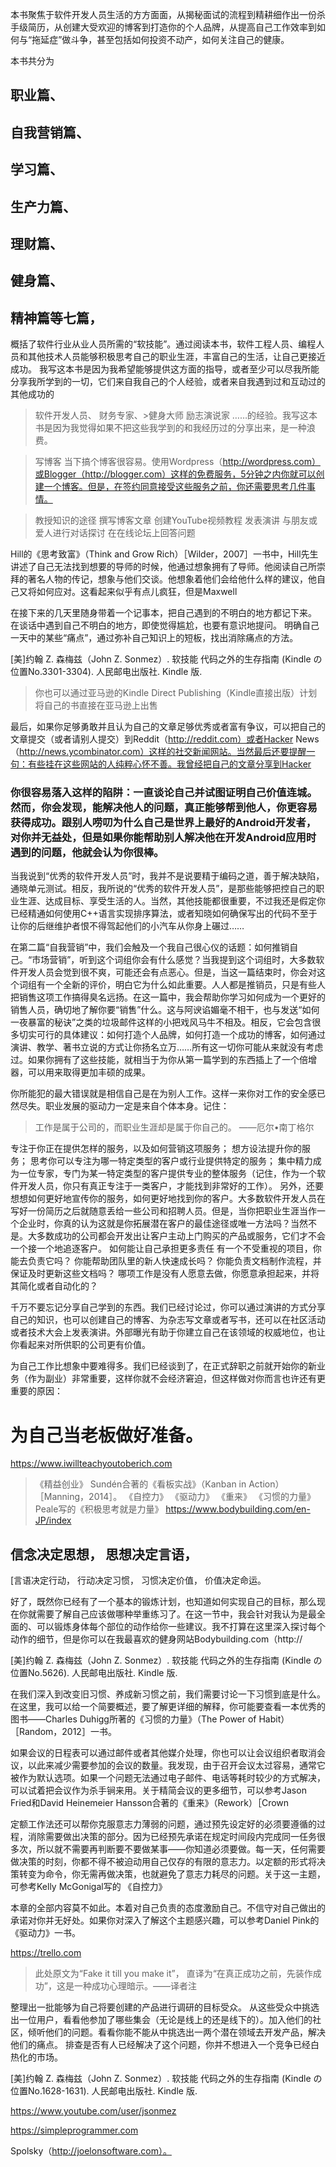 本书聚焦于软件开发人员生活的方方面面，从揭秘面试的流程到精耕细作出一份杀手级简历，从创建大受欢迎的博客到打造你的个人品牌，从提高自己工作效率到如何与“拖延症”做斗争，甚至包括如何投资不动产，如何关注自己的健康。

本书共分为
## 职业篇、
## 自我营销篇、
## 学习篇、
## 生产力篇、
## 理财篇、
## 健身篇、
## 精神篇等七篇，
概括了软件行业从业人员所需的“软技能”。通过阅读本书，软件工程人员、编程人员和其他技术人员能够积极思考自己的职业生涯，丰富自己的生活，让自己更接近成功。
我写这本书是因为我希望能够提供这方面的指导，或者至少可以尽我所能分享我所学到的一切，它们来自我自己的个人经验，或者来自我遇到过和互动过的其他成功的

>软件开发人员、
>财务专家、>健身大师
>励志演说家
……的经验。我写这本书是因为我觉得如果不把这些我学到的和我经历过的分享出来，是一种浪费。

>写博客
当下搞个博客很容易。使用Wordpress（http://wordpress.com）或Blogger（http://blogger.com）这样的免费服务，5分钟之内你就可以创建一个博客。但是，在签约同意接受这些服务之前，你还需要思考几件事情。

>教授知识的途径 撰写博客文章 创建YouTube视频教程 发表演讲 与朋友或爱人进行对话探讨 在在线论坛上回答问题

Hill的《思考致富》（Think and Grow Rich）［Wilder，2007］一书中，Hill先生讲述了自己无法找到想要的导师的时候，他通过想象拥有了导师。他阅读自己所崇拜的著名人物的传记，想象与他们交谈。他想象着他们会给他什么样的建议，他自己又将如何应对。这看起来似乎有点儿疯狂，但是Maxwell

在接下来的几天里随身带着一个记事本，把自己遇到的不明白的地方都记下来。 在谈话中遇到自己不明白的地方，即使觉得尴尬，也要有意识地提问。 明确自己一天中的某些“痛点”，通过弥补自己知识上的短板，找出消除痛点的方法。

[美]约翰 Z. 森梅兹（John Z. Sonmez）. 软技能 代码之外的生存指南 (Kindle の位置No.3301-3304). 人民邮电出版社. Kindle 版. 


>你也可以通过亚马逊的Kindle Direct Publishing（Kindle直接出版）计划将自己的书直接在亚马逊上出售


最后，如果你足够勇敢并且认为自己的文章足够优秀或者富有争议，可以把自己的文章提交（或者请别人提交）到Reddit（http://reddit.com）或者Hacker News（http://news.ycombinator.com）这样的社交新闻网站。当然最后还要提醒一句：有些挂在这些网站的人纯粹心怀不善。我曾经把自己的文章分享到Hacker

### 你很容易落入这样的陷阱：一直谈论自己并试图证明自己价值连城。然而，你会发现，能解决他人的问题，真正能够帮到他人，你更容易获得成功。跟别人唠叨为什么自己是世界上最好的Android开发者，对你并无益处，但是如果你能帮助别人解决他在开发Android应用时遇到的问题，他就会认为你很棒。


当我说到“优秀的软件开发人员”时，我并不是说要精于编码之道，善于解决缺陷，通晓单元测试。相反，我所说的“优秀的软件开发人员”，是那些能够把控自己的职业生涯、达成目标、享受生活的人。当然，其他技能都很重要，不过我还是假定你已经精通如何使用C++语言实现排序算法，或者知晓如何确保写出的代码不至于让你的后继维护者恨不得驾起他们的小汽车从你身上碾过……

在第二篇“自我营销”中，我们会触及一个我自己很心仪的话题：如何推销自己。“市场营销”，听到这个词组你会有什么感觉？当我提到这个词组时，大多数软件开发人员会觉到很不爽，可能还会有点恶心。但是，当这一篇结束时，你会对这个词组有一个全新的评价，明白它为什么如此重要。人人都是推销员，只是有些人把销售这项工作搞得臭名远扬。在这一篇中，我会帮助你学习如何成为一个更好的销售人员，确切地了解你要“销售”什么。这与阿谀谄媚毫不相干，也与发送“如何一夜暴富的秘诀”之类的垃圾邮件这样的小把戏风马牛不相及。相反，它会包含很多切实可行的具体建议：如何打造个人品牌，如何打造一个成功的博客，如何通过演讲、教学、著书立说的方式让你扬名立万……所有这一切你可能从来就没有考虑过。如果你拥有了这些技能，就相当于为你从第一篇学到的东西插上了一个倍增器，可以用来取得更加丰硕的成果。

你所能犯的最大错误就是相信自己是在为别人工作。这样一来你对工作的安全感已然尽失。职业发展的驱动力一定是来自个体本身。记住：

>工作是属于公司的，而职业生涯却是属于你自己的。 ——厄尔•南丁格尔

专注于你正在提供怎样的服务，以及如何营销这项服务； 想方设法提升你的服务； 思考你可以专注为哪一特定类型的客户或行业提供特定的服务； 集中精力成为一位专家，专门为某一特定类型的客户提供专业的整体服务（记住，作为一个软件开发人员，你只有真正专注于一类客户，才能找到非常好的工作）。 另外，还要想想如何更好地宣传你的服务，如何更好地找到你的客户。大多数软件开发人员在写好一份简历之后就随意丢给一些公司和招聘人员。但是，当你把职业生涯当作一个企业时，你真的认为这就是你拓展潜在客户的最佳途径或唯一方法吗？当然不是。大多数成功的公司都会开发出让客户主动上门购买的产品或服务，它们才不会一个接一个地追逐客户。
如何能让自己承担更多责任 有一个不受重视的项目，你能去负责它吗？ 你能帮助团队里的新人快速成长吗？ 你能负责文档制作流程，并保证及时更新这些文档吗？ 哪项工作是没有人愿意去做，你愿意承担起来，并将其简化或者自动化的？

千万不要忘记分享自己学到的东西。我们已经讨论过，你可以通过演讲的方式分享自己的知识，也可以创建自己的博客、为杂志写文章或者写书，还可以在社区活动或者技术大会上发表演讲。外部曝光有助于你建立自己在该领域的权威地位，也让你看起来对所供职的公司更有价值。

为自己工作比想象中要难得多。我们已经谈到了，在正式辞职之前就开始你的新业务（作为副业）非常重要，这样你就不会经济窘迫，但这样做对你而言也许还有更重要的原因：
# 为自己当老板做好准备。
https://www.iwillteachyoutoberich.com

>《精益创业》
>Sundén合著的《看板实战》（Kanban in Action）［Manning，2014］。
《自控力》
《驱动力》
《重来》
《习惯的力量》
Peale写的《积极思考就是力量》
https://www.bodybuilding.com/en-JP/index

## 信念决定思想， 思想决定言语，

[言语决定行动， 行动决定习惯， 习惯决定价值， 价值决定命运。


好了，既然你已经有了一个基本的锻炼计划，也知道如何实现自己的目标，那么现在你就需要了解自己应该做哪种举重练习了。在这一节中，我会针对我认为是最全面的、可以锻炼身体每个部位的动作给你一些建议。我不打算在这里深入探讨每个动作的细节，但是你可以在我最喜欢的健身网站Bodybuilding.com（http://

[美]约翰 Z. 森梅兹（John Z. Sonmez）. 软技能 代码之外的生存指南 (Kindle の位置No.5626). 人民邮电出版社. Kindle 版. 

在我们深入到改变旧习惯、养成新习惯之前，我们需要讨论一下习惯到底是什么。在这里，我可以给一个简要概述，要了解更详细的解释，你可能要查看一本优秀的图书——Charles Duhigg所著的《习惯的力量》（The Power of Habit）［Random，2012］一书。

如果会议的日程表可以通过邮件或者其他媒介处理，你也可以让会议组织者取消会议，以此来减少需要参加的会议的数量。我发现，由于召开会议太过容易，通常它被作为默认选项。如果一个问题无法通过电子邮件、电话等耗时较少的方式解决，可以试着把会议作为杀手锏来用。关于精简会议的更多细节，可以参考Jason Fried和David Heinemeier Hansson合著的《重来》（Rework）［Crown

定额工作法还可以帮你克服意志力薄弱的问题，通过预先设定好的必须要遵循的过程，消除需要做出决策的部分。因为已经预先承诺在规定时间段内完成同一任务很多次，所以就不需要再判断要不要做某事——你知道必须要做。每一天，任何需要做决策的时刻，你都不得不被迫动用自己仅存的有限的意志力。以定额的形式将决策转变为命令，你无需再做决策，也就避免了意志力耗尽的问题。关于这一主题，可参考Kelly McGonigal写的
《自控力》

本章的全部内容莫不如此。本着对自己负责的态度激励自己。不信守对自己做出的承诺对你并无好处。如果你对深入了解这个主题感兴趣，可以参考Daniel Pink的
《驱动力》一书。



https://trello.com



>此处原文为“Fake it till you make it”，
直译为“在真正成功之前，先装作成功”，这是一种成功心理暗示。——译者注

整理出一批能够为自己将要创建的产品进行调研的目标受众。 从这些受众中挑选出一位用户，看看他参加了哪些集会（无论是线上的还是线下的）。加入他们的社区，倾听他们的问题。看看你能不能从中挑选出一两个潜在领域去开发产品，解决他们的痛点。 排查是否有人已经解决了这个问题，你并不想进入一个竞争已经白热化的市场。

[美]约翰 Z. 森梅兹（John Z. Sonmez）. 软技能 代码之外的生存指南 (Kindle の位置No.1628-1631). 人民邮电出版社. Kindle 版. 

https://www.youtube.com/user/jsonmez

https://simpleprogrammer.com

Spolsky（http://joelonsoftware.com）。

